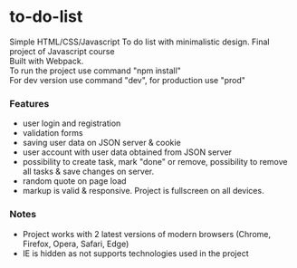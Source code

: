 # to-do-list
Simple HTML/CSS/Javascript To do list with minimalistic design. Final project of Javascript course<br>
Built with Webpack.<br>
To run the project use command "npm install" <br>
For dev version use command "dev", for production use "prod"

### Features
* user login and registration
* validation forms
* saving user data on JSON server & cookie
* user account with user data obtained from JSON server
* possibility to create task, mark "done" or remove, possibility to remove 
all tasks & save changes on server.
* random quote on page load
* markup is valid & responsive. Project is fullscreen on all devices.

### Notes
* Project works with 2 latest versions of modern browsers (Chrome, Firefox, Opera, Safari, Edge)
* IE is hidden as not supports technologies used in the project
